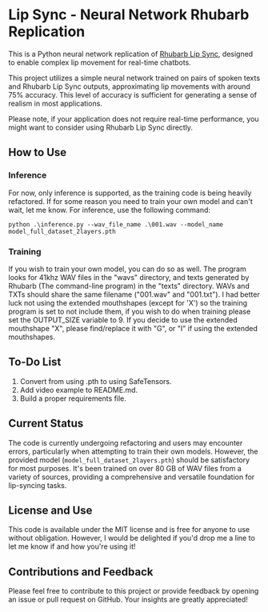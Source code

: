 # Lip Sync - Neural Network Rhubarb Replication

This is a Python neural network replication of [Rhubarb Lip Sync](https://github.com/DanielSWolf/rhubarb-lip-sync), designed to enable complex lip movement for real-time chatbots.

This project utilizes a simple neural network trained on pairs of spoken texts and Rhubarb Lip Sync outputs, approximating lip movements with around 75% accuracy. This level of accuracy is sufficient for generating a sense of realism in most applications.

Please note, if your application does not require real-time performance, you might want to consider using Rhubarb Lip Sync directly.

## How to Use
### Inference
For now, only inference is supported, as the training code is being heavily refactored. If for some reason you need to train your own model and can't wait, let me know. 
For inference, use the following command:
```
python .\inference.py --wav_file_name .\001.wav --model_name model_full_dataset_2layers.pth  
```

### Training
If you wish to train your own model, you can do so as well. The program looks for 41khz WAV files in the "wavs" directory, and texts generated by Rhubarb (The command-line program) in the "texts" directory. 
WAVs and TXTs should share the same filename ("001.wav" and "001.txt"). I had better luck not using the extended mouthshapes (except for 'X') so the training program is set to not include them, if you wish to do when training please set the OUTPUT_SIZE variable to 9. If you decide to use the extended mouthshape "X", please find/replace it with "G", or "I" if using the extended mouthshapes. 

## To-Do List
1. Convert from using .pth to using SafeTensors.
2. Add video example to README.md.
3. Build a proper requirements file. 


## Current Status

The code is currently undergoing refactoring and users may encounter errors, particularly when attempting to train their own models. However, the provided model (`model_full_dataset_2layers.pth`) should be satisfactory for most purposes. It's been trained on over 80 GB of WAV files from a variety of sources, providing a comprehensive and versatile foundation for lip-syncing tasks.

## License and Use

This code is available under the MIT license and is free for anyone to use without obligation. However, I would be delighted if you'd drop me a line to let me know if and how you're using it! 

## Contributions and Feedback

Please feel free to contribute to this project or provide feedback by opening an issue or pull request on GitHub. Your insights are greatly appreciated!
